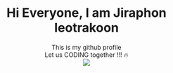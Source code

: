 <div align="center">
<h1>Hi Everyone, I am Jiraphon Ieotrakoon</h1>
This is my github profile <br/>
Let us CODING together !!! 🔥 <br/>
 <img src="../smkconnectplus/asset/picture/smklogo.png">
 </div>
<!---
thejiraphxn/thejiraphxn is a ✨ special ✨ repository because its `README.md` (this file) appears on your GitHub profile.
You can click the Preview link to take a look at your changes.
--->

